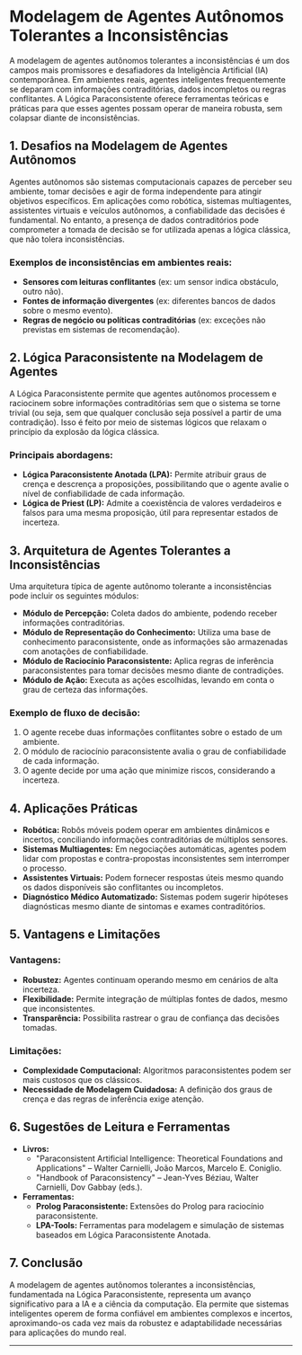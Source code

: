 
# Modelagem de Agentes Autônomos Tolerantes a Inconsistências

A modelagem de agentes autônomos tolerantes a inconsistências é um dos campos mais promissores e desafiadores da Inteligência Artificial (IA) contemporânea. Em ambientes reais, agentes inteligentes frequentemente se deparam com informações contraditórias, dados incompletos ou regras conflitantes. A Lógica Paraconsistente oferece ferramentas teóricas e práticas para que esses agentes possam operar de maneira robusta, sem colapsar diante de inconsistências.

## 1. **Desafios na Modelagem de Agentes Autônomos**

Agentes autônomos são sistemas computacionais capazes de perceber seu ambiente, tomar decisões e agir de forma independente para atingir objetivos específicos. Em aplicações como robótica, sistemas multiagentes, assistentes virtuais e veículos autônomos, a confiabilidade das decisões é fundamental. No entanto, a presença de dados contraditórios pode comprometer a tomada de decisão se for utilizada apenas a lógica clássica, que não tolera inconsistências.

### Exemplos de inconsistências em ambientes reais:
- **Sensores com leituras conflitantes** (ex: um sensor indica obstáculo, outro não).
- **Fontes de informação divergentes** (ex: diferentes bancos de dados sobre o mesmo evento).
- **Regras de negócio ou políticas contraditórias** (ex: exceções não previstas em sistemas de recomendação).

## 2. **Lógica Paraconsistente na Modelagem de Agentes**

A Lógica Paraconsistente permite que agentes autônomos processem e raciocinem sobre informações contraditórias sem que o sistema se torne trivial (ou seja, sem que qualquer conclusão seja possível a partir de uma contradição). Isso é feito por meio de sistemas lógicos que relaxam o princípio da explosão da lógica clássica.

### Principais abordagens:
- **Lógica Paraconsistente Anotada (LPA):** Permite atribuir graus de crença e descrença a proposições, possibilitando que o agente avalie o nível de confiabilidade de cada informação.
- **Lógica de Priest (LP):** Admite a coexistência de valores verdadeiros e falsos para uma mesma proposição, útil para representar estados de incerteza.

## 3. **Arquitetura de Agentes Tolerantes a Inconsistências**

Uma arquitetura típica de agente autônomo tolerante a inconsistências pode incluir os seguintes módulos:

- **Módulo de Percepção:** Coleta dados do ambiente, podendo receber informações contraditórias.
- **Módulo de Representação do Conhecimento:** Utiliza uma base de conhecimento paraconsistente, onde as informações são armazenadas com anotações de confiabilidade.
- **Módulo de Raciocínio Paraconsistente:** Aplica regras de inferência paraconsistentes para tomar decisões mesmo diante de contradições.
- **Módulo de Ação:** Executa as ações escolhidas, levando em conta o grau de certeza das informações.

### Exemplo de fluxo de decisão:
1. O agente recebe duas informações conflitantes sobre o estado de um ambiente.
2. O módulo de raciocínio paraconsistente avalia o grau de confiabilidade de cada informação.
3. O agente decide por uma ação que minimize riscos, considerando a incerteza.

## 4. **Aplicações Práticas**

- **Robótica:** Robôs móveis podem operar em ambientes dinâmicos e incertos, conciliando informações contraditórias de múltiplos sensores.
- **Sistemas Multiagentes:** Em negociações automáticas, agentes podem lidar com propostas e contra-propostas inconsistentes sem interromper o processo.
- **Assistentes Virtuais:** Podem fornecer respostas úteis mesmo quando os dados disponíveis são conflitantes ou incompletos.
- **Diagnóstico Médico Automatizado:** Sistemas podem sugerir hipóteses diagnósticas mesmo diante de sintomas e exames contraditórios.

## 5. **Vantagens e Limitações**

### Vantagens:
- **Robustez:** Agentes continuam operando mesmo em cenários de alta incerteza.
- **Flexibilidade:** Permite integração de múltiplas fontes de dados, mesmo que inconsistentes.
- **Transparência:** Possibilita rastrear o grau de confiança das decisões tomadas.

### Limitações:
- **Complexidade Computacional:** Algoritmos paraconsistentes podem ser mais custosos que os clássicos.
- **Necessidade de Modelagem Cuidadosa:** A definição dos graus de crença e das regras de inferência exige atenção.

## 6. **Sugestões de Leitura e Ferramentas**

- **Livros:**
  - "Paraconsistent Artificial Intelligence: Theoretical Foundations and Applications" – Walter Carnielli, João Marcos, Marcelo E. Coniglio.
  - "Handbook of Paraconsistency" – Jean-Yves Béziau, Walter Carnielli, Dov Gabbay (eds.).
- **Ferramentas:**
  - **Prolog Paraconsistente:** Extensões do Prolog para raciocínio paraconsistente.
  - **LPA-Tools:** Ferramentas para modelagem e simulação de sistemas baseados em Lógica Paraconsistente Anotada.

## 7. **Conclusão**

A modelagem de agentes autônomos tolerantes a inconsistências, fundamentada na Lógica Paraconsistente, representa um avanço significativo para a IA e a ciência da computação. Ela permite que sistemas inteligentes operem de forma confiável em ambientes complexos e incertos, aproximando-os cada vez mais da robustez e adaptabilidade necessárias para aplicações do mundo real.

---
```